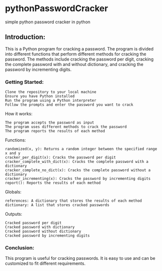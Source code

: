 # pythonPasswordCracker
simple python password cracker in python

## Introduction:
This is a Python program for cracking a password. The program is divided into different functions that perform different methods for cracking the password. The methods include cracking the password per digit, cracking the complete password with and without dictionary, and cracking the password by incrementing digits.

### Getting Started:

    Clone the repository to your local machine
    Ensure you have Python installed
    Run the program using a Python interpreter
    Follow the prompts and enter the password you want to crack

How it works:

    The program accepts the password as input
    The program uses different methods to crack the password
    The program reports the results of each method

Functions:

    randomized(x, y): Returns a random integer between the specified range x and y
    cracker_per_digit(x): Cracks the password per digit
    cracker_complete_with_dict(x): Cracks the complete password with a dictionary
    cracker_complete_no_dict(x): Cracks the complete password without a dictionary
    cracker_incrementing(x): Cracks the password by incrementing digits
    report(): Reports the results of each method

Globals:

    references: A dictionary that stores the results of each method
    dictionary: A list that stores cracked passwords

Outputs:

    Cracked password per digit
    Cracked password with dictionary
    Cracked password without dictionary
    Cracked password by incrementing digits

### Conclusion:
This program is useful for cracking passwords. It is easy to use and can be customized to fit different requirements.
